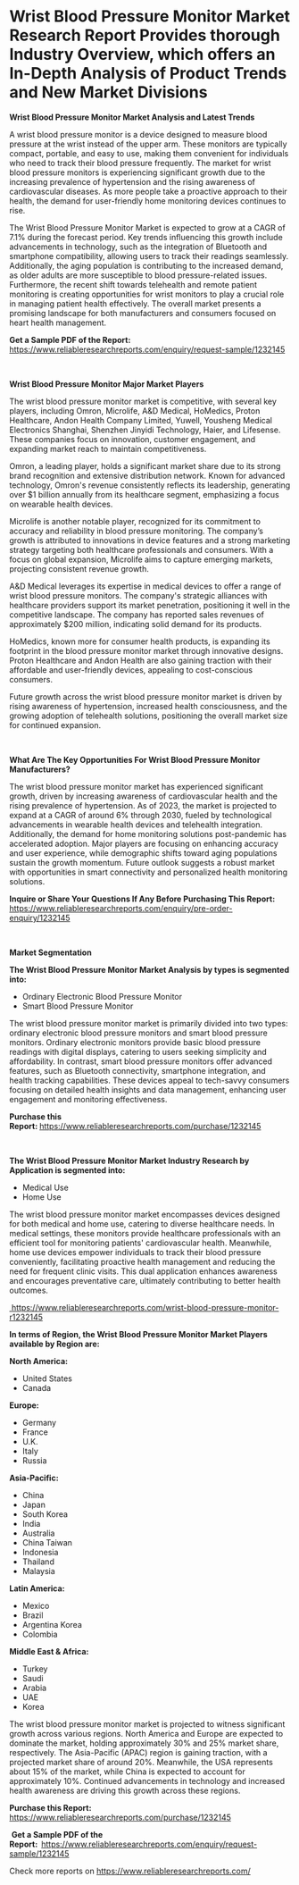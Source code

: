 <p><h1>Wrist Blood Pressure Monitor Market Research Report Provides thorough Industry Overview, which offers an In-Depth Analysis of Product Trends and New Market Divisions</h1></p><p><strong>Wrist Blood Pressure Monitor Market Analysis and Latest Trends</strong></p>
<p><p>A wrist blood pressure monitor is a device designed to measure blood pressure at the wrist instead of the upper arm. These monitors are typically compact, portable, and easy to use, making them convenient for individuals who need to track their blood pressure frequently. The market for wrist blood pressure monitors is experiencing significant growth due to the increasing prevalence of hypertension and the rising awareness of cardiovascular diseases. As more people take a proactive approach to their health, the demand for user-friendly home monitoring devices continues to rise. </p><p>The Wrist Blood Pressure Monitor Market is expected to grow at a CAGR of 7.1% during the forecast period. Key trends influencing this growth include advancements in technology, such as the integration of Bluetooth and smartphone compatibility, allowing users to track their readings seamlessly. Additionally, the aging population is contributing to the increased demand, as older adults are more susceptible to blood pressure-related issues. Furthermore, the recent shift towards telehealth and remote patient monitoring is creating opportunities for wrist monitors to play a crucial role in managing patient health effectively. The overall market presents a promising landscape for both manufacturers and consumers focused on heart health management.</p></p>
<p><strong>Get a Sample PDF of the Report:&nbsp;</strong> <a href="https://www.reliableresearchreports.com/enquiry/request-sample/1232145?utm_campaign=2793&utm_medium=2&utm_source=Github&utm_content=ia&utm_term=28022025&utm_id=wrist-blood-pressure-monitor">https://www.reliableresearchreports.com/enquiry/request-sample/1232145</a></p>
<p>&nbsp;</p>
<p><strong>Wrist Blood Pressure Monitor Major Market Players</strong></p>
<p><p>The wrist blood pressure monitor market is competitive, with several key players, including Omron, Microlife, A&D Medical, HoMedics, Proton Healthcare, Andon Health Company Limited, Yuwell, Yousheng Medical Electronics Shanghai, Shenzhen Jinyidi Technology, Haier, and Lifesense. These companies focus on innovation, customer engagement, and expanding market reach to maintain competitiveness.</p><p>Omron, a leading player, holds a significant market share due to its strong brand recognition and extensive distribution network. Known for advanced technology, Omron's revenue consistently reflects its leadership, generating over $1 billion annually from its healthcare segment, emphasizing a focus on wearable health devices.</p><p>Microlife is another notable player, recognized for its commitment to accuracy and reliability in blood pressure monitoring. The company’s growth is attributed to innovations in device features and a strong marketing strategy targeting both healthcare professionals and consumers. With a focus on global expansion, Microlife aims to capture emerging markets, projecting consistent revenue growth.</p><p>A&D Medical leverages its expertise in medical devices to offer a range of wrist blood pressure monitors. The company's strategic alliances with healthcare providers support its market penetration, positioning it well in the competitive landscape. The company has reported sales revenues of approximately $200 million, indicating solid demand for its products.</p><p>HoMedics, known more for consumer health products, is expanding its footprint in the blood pressure monitor market through innovative designs. Proton Healthcare and Andon Health are also gaining traction with their affordable and user-friendly devices, appealing to cost-conscious consumers.</p><p>Future growth across the wrist blood pressure monitor market is driven by rising awareness of hypertension, increased health consciousness, and the growing adoption of telehealth solutions, positioning the overall market size for continued expansion.</p></p>
<p>&nbsp;</p>
<p><strong>What Are The Key Opportunities For Wrist Blood Pressure Monitor Manufacturers?</strong></p>
<p><p>The wrist blood pressure monitor market has experienced significant growth, driven by increasing awareness of cardiovascular health and the rising prevalence of hypertension. As of 2023, the market is projected to expand at a CAGR of around 6% through 2030, fueled by technological advancements in wearable health devices and telehealth integration. Additionally, the demand for home monitoring solutions post-pandemic has accelerated adoption. Major players are focusing on enhancing accuracy and user experience, while demographic shifts toward aging populations sustain the growth momentum. Future outlook suggests a robust market with opportunities in smart connectivity and personalized health monitoring solutions.</p></p>
<p><strong>Inquire or Share Your Questions If Any Before Purchasing This Report:</strong> <a href="https://www.reliableresearchreports.com/enquiry/pre-order-enquiry/1232145?utm_campaign=2793&utm_medium=2&utm_source=Github&utm_content=ia&utm_term=28022025&utm_id=wrist-blood-pressure-monitor">https://www.reliableresearchreports.com/enquiry/pre-order-enquiry/1232145</a></p>
<p>&nbsp;</p>
<p><strong>Market Segmentation</strong></p>
<p><strong>The Wrist Blood Pressure Monitor Market Analysis by types is segmented into:</strong></p>
<p><ul><li>Ordinary Electronic Blood Pressure Monitor</li><li>Smart Blood Pressure Monitor</li></ul></p>
<p><p>The wrist blood pressure monitor market is primarily divided into two types: ordinary electronic blood pressure monitors and smart blood pressure monitors. Ordinary electronic monitors provide basic blood pressure readings with digital displays, catering to users seeking simplicity and affordability. In contrast, smart blood pressure monitors offer advanced features, such as Bluetooth connectivity, smartphone integration, and health tracking capabilities. These devices appeal to tech-savvy consumers focusing on detailed health insights and data management, enhancing user engagement and monitoring effectiveness.</p></p>
<p><strong>Purchase this Report:&nbsp;</strong><a href="https://www.reliableresearchreports.com/purchase/1232145?utm_campaign=2793&utm_medium=2&utm_source=Github&utm_content=ia&utm_term=28022025&utm_id=wrist-blood-pressure-monitor">https://www.reliableresearchreports.com/purchase/1232145</a></p>
<p>&nbsp;</p>
<p><strong>The Wrist Blood Pressure Monitor Market Industry Research by Application is segmented into:</strong></p>
<p><ul><li>Medical Use</li><li>Home Use</li></ul></p>
<p><p>The wrist blood pressure monitor market encompasses devices designed for both medical and home use, catering to diverse healthcare needs. In medical settings, these monitors provide healthcare professionals with an efficient tool for monitoring patients' cardiovascular health. Meanwhile, home use devices empower individuals to track their blood pressure conveniently, facilitating proactive health management and reducing the need for frequent clinic visits. This dual application enhances awareness and encourages preventative care, ultimately contributing to better health outcomes.</p></p>
<p><a href="https://www.reliableresearchreports.com/wrist-blood-pressure-monitor-r1232145?utm_campaign=2793&utm_medium=2&utm_source=Github&utm_content=ia&utm_term=28022025&utm_id=wrist-blood-pressure-monitor">&nbsp;https://www.reliableresearchreports.com/wrist-blood-pressure-monitor-r1232145</a></p>
<p><strong>In terms of Region, the Wrist Blood Pressure Monitor Market Players available by Region are:</strong></p>
<p>
    <p> <strong> North America: </strong>
        <ul>
            <li>United States</li>
            <li>Canada</li>
        </ul>
        </p> 
    <p> <strong> Europe: </strong>
        <ul>
            <li>Germany</li>
            <li>France</li>
            <li>U.K.</li>
            <li>Italy</li>
            <li>Russia</li>
        </ul>
        </p> 
    <p> <strong> Asia-Pacific: </strong>
        <ul>
            <li>China</li>
            <li>Japan</li>
            <li>South Korea</li>
            <li>India</li>
            <li>Australia</li>
            <li>China Taiwan</li>
            <li>Indonesia</li>
            <li>Thailand</li>
            <li>Malaysia</li>
        </ul>
        </p> 
    <p> <strong> Latin America: </strong>
        <ul>
            <li>Mexico</li>
            <li>Brazil</li>
            <li>Argentina Korea</li>
            <li>Colombia</li>
        </ul>
        </p> 
    <p> <strong> Middle East & Africa: </strong>
        <ul>
            <li>Turkey</li>
            <li>Saudi</li>
            <li>Arabia</li>
            <li>UAE</li>
            <li>Korea</li>
        </ul>
    </p>
    </p>
<p><p>The wrist blood pressure monitor market is projected to witness significant growth across various regions. North America and Europe are expected to dominate the market, holding approximately 30% and 25% market share, respectively. The Asia-Pacific (APAC) region is gaining traction, with a projected market share of around 20%. Meanwhile, the USA represents about 15% of the market, while China is expected to account for approximately 10%. Continued advancements in technology and increased health awareness are driving this growth across these regions.</p></p>
<p><strong>Purchase this Report: </strong><a href="https://www.reliableresearchreports.com/purchase/1232145?utm_campaign=2793&utm_medium=2&utm_source=Github&utm_content=ia&utm_term=28022025&utm_id=wrist-blood-pressure-monitor">https://www.reliableresearchreports.com/purchase/1232145</a></p>
<p>&nbsp;<strong>Get a Sample PDF of the Report:&nbsp;&nbsp;</strong><a href="https://www.reliableresearchreports.com/enquiry/request-sample/1232145?utm_campaign=2793&utm_medium=2&utm_source=Github&utm_content=ia&utm_term=28022025&utm_id=wrist-blood-pressure-monitor">https://www.reliableresearchreports.com/enquiry/request-sample/1232145</a></p>
<p><strong></strong></p>
<p>Check more reports on <a href="https://www.reliableresearchreports.com/?utm_campaign=2793&utm_medium=2&utm_source=Github&utm_content=ia&utm_term=28022025&utm_id=wrist-blood-pressure-monitor">https://www.reliableresearchreports.com/</a></p>